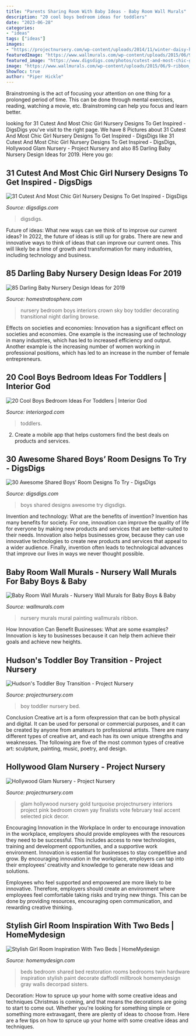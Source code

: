 ```yaml
---
title: "Parents Sharing Room With Baby Ideas - Baby Room Wall Murals"
description: "20 cool boys bedroom ideas for toddlers"
date: "2023-06-28"
categories:
- "ideas"
tags: ["ideas"]
images:
- "https://projectnursery.com/wp-content/uploads/2014/11/winter-daisy-hudson-room-bed-view.jpg"
featuredImage: "https://www.wallmurals.com/wp-content/uploads/2015/06/9-ribbon_wall_mural_baby_nursery.jpg"
featured_image: "https://www.digsdigs.com/photos/cutest-and-most-chic-girl-nursery-designs-to-get-inspired-4.jpg"
image: "https://www.wallmurals.com/wp-content/uploads/2015/06/9-ribbon_wall_mural_baby_nursery.jpg"
ShowToc: true
author: "Piper Hickle"
---
```



Brainstroming is the act of focusing your attention on one thing for a prolonged period of time. This can be done through mental exercises, reading, watching a movie, etc. Brainstroming can help you focus and learn better.

	

		
looking for 31 Cutest And Most Chic Girl Nursery Designs To Get Inspired - DigsDigs you've visit to the right page. We have 8 Pictures about 31 Cutest And Most Chic Girl Nursery Designs To Get Inspired - DigsDigs like 31 Cutest And Most Chic Girl Nursery Designs To Get Inspired - DigsDigs, Hollywood Glam Nursery - Project Nursery and also 85 Darling Baby Nursery Design Ideas for 2019. Here you go:
		
    
## 31 Cutest And Most Chic Girl Nursery Designs To Get Inspired - DigsDigs

<img loading=lazy src="https://www.digsdigs.com/photos/cutest-and-most-chic-girl-nursery-designs-to-get-inspired-4.jpg" onerror="this.onerror=null;this.src='https://tse2.mm.bing.net/th?id=OIP.GWHw331tX8GNagZiQ40s_QHaHX&amp;pid=15.1';" alt="31 Cutest And Most Chic Girl Nursery Designs To Get Inspired - DigsDigs">

_Source: digsdigs.com_

>digsdigs. 

	

Future of ideas: What new ways can we think of to improve our current ideas?
In 2022, the future of ideas is still up for grabs. There are new and innovative ways to think of ideas that can improve our current ones. This will likely be a time of growth and transformation for many industries, including technology and business.

    
## 85 Darling Baby Nursery Design Ideas For 2019

<img loading=lazy src="https://www.homestratosphere.com/wp-content/uploads/2017/10/hz-transitional-night-sky-nursery-bedroom-101717.jpg" onerror="this.onerror=null;this.src='https://tse2.mm.bing.net/th?id=OIP.gcWD2y2wvZ9wjN3ZpeRPNgHaJ7&amp;pid=15.1';" alt="85 Darling Baby Nursery Design Ideas for 2019">

_Source: homestratosphere.com_

>nursery bedroom boys interiors crown sky boy toddler decorating transitional night darling browse. 

	

Effects on societies and economies:
Innovation has a significant effect on societies and economies. One example is the increasing use of technology in many industries, which has led to increased efficiency and output. Another example is the increasing number of women working in professional positions, which has led to an increase in the number of female entrepreneurs.

    
## 20 Cool Boys Bedroom Ideas For Toddlers | Interior God

<img loading=lazy src="http://interiorgod.com/wp-content/uploads/2016/11/Multiple-Bed-Layout-Work-With-Toddlers.jpg" onerror="this.onerror=null;this.src='https://tse1.mm.bing.net/th?id=OIP.MXUs8PUlPngoLFClLS02TQHaLH&amp;pid=15.1';" alt="20 Cool Boys Bedroom Ideas For Toddlers | Interior God">

_Source: interiorgod.com_

>toddlers. 

	

2. Create a mobile app that helps customers find the best deals on products and services.

    
## 30 Awesome Shared Boys’ Room Designs To Try - DigsDigs

<img loading=lazy src="https://www.digsdigs.com/photos/awesome-shared-boys-room-designs-to-try-1.jpg" onerror="this.onerror=null;this.src='https://tse4.mm.bing.net/th?id=OIP.0Wlt5tip0y87IpAku2ybzAHaLH&amp;pid=15.1';" alt="30 Awesome Shared Boys’ Room Designs To Try - DigsDigs">

_Source: digsdigs.com_

>boys shared designs awesome try digsdigs. 

	

Invention and technology: What are the benefits of invention?
Invention has many benefits for society. For one, innovation can improve the quality of life for everyone by making new products and services that are better-suited to their needs. Innovation also helps businesses grow, because they can use innovative technologies to create new products and services that appeal to a wider audience. Finally, invention often leads to technological advances that improve our lives in ways we never thought possible.

    
## Baby Room Wall Murals - Nursery Wall Murals For Baby Boys &amp; Baby

<img loading=lazy src="https://www.wallmurals.com/wp-content/uploads/2015/06/9-ribbon_wall_mural_baby_nursery.jpg" onerror="this.onerror=null;this.src='https://tse3.mm.bing.net/th?id=OIP.W9qwxDeHE_4CkOAJTEhCUgHaFj&amp;pid=15.1';" alt="Baby Room Wall Murals - Nursery Wall Murals for Baby Boys &amp; Baby">

_Source: wallmurals.com_

>nursery murals mural painting wallmurals ribbon. 

	

How Innovation Can Benefit Businesses: What are some examples?
Innovation is key to businesses because it can help them achieve their goals and achieve new heights.

    
## Hudson&#039;s Toddler Boy Transition - Project Nursery

<img loading=lazy src="https://projectnursery.com/wp-content/uploads/2014/11/winter-daisy-hudson-room-bed-view.jpg" onerror="this.onerror=null;this.src='https://tse3.mm.bing.net/th?id=OIP.ah__NG-JJ5oLhT-9gqXDAgHaKW&amp;pid=15.1';" alt="Hudson&#039;s Toddler Boy Transition - Project Nursery">

_Source: projectnursery.com_

>boy toddler nursery bed. 

	

Conclusion
Creative art is a form ofexpression that can be both physical and digital. It can be used for personal or commercial purposes, and it can be created by anyone from amateurs to professional artists. There are many different types of creative art, and each has its own unique strengths and weaknesses. The following are five of the most common types of creative art: sculpture, painting, music, poetry, and design.

    
## Hollywood Glam Nursery - Project Nursery

<img loading=lazy src="http://projectnursery.com/wp-content/uploads/2014/01/Crown-Chandelier-Gaga-Designs.jpeg" onerror="this.onerror=null;this.src='https://tse1.mm.bing.net/th?id=OIP.AUTKlW0rDAoodNKT2WdnCAHaLJ&amp;pid=15.1';" alt="Hollywood Glam Nursery - Project Nursery">

_Source: projectnursery.com_

>glam hollywood nursery gold turquoise projectnursery interiors project pink bedroom crown yay finalists vote february teal accent selected pick decor. 

	

Encouraging Innovation in the Workplace
In order to encourage innovation in the workplace, employers should provide employees with the resources they need to be successful. This includes access to new technologies, training and development opportunities, and a supportive work environment.
Innovation is essential for businesses to stay competitive and grow. By encouraging innovation in the workplace, employers can tap into their employees’ creativity and knowledge to generate new ideas and solutions.

Employees who feel supported and empowered are more likely to be innovative. Therefore, employers should create an environment where employees feel comfortable taking risks and trying new things. This can be done by providing resources, encouraging open communication, and rewarding creative thinking.

    
## Stylish Girl Room Inspiration With Two Beds | HomeMydesign

<img loading=lazy src="http://homemydesign.com/wp-content/uploads/2013/02/stylish-girl-room-ideas-with-two-beds.jpg" onerror="this.onerror=null;this.src='https://tse3.mm.bing.net/th?id=OIP.wE5hilK6-BTG9NhEQWxEXAHaK-&amp;pid=15.1';" alt="Stylish Girl Room Inspiration With Two Beds | HomeMydesign">

_Source: homemydesign.com_

>beds bedroom shared bed restoration rooms bedrooms twin hardware inspiration stylish paint decorate daffodil millbrook homemydesign gray walls decorpad sisters. 

	

Decoration: How to spruce up your home with some creative ideas and techniques
Christmas is coming, and that means the decorations are going to start to come out. Whether you're looking for something simple or something more extravagant, there are plenty of ideas to choose from. Here are a few tips on how to spruce up your home with some creative ideas and techniques.

